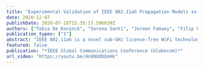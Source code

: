 ```yaml
---
title: "Experimental Validation of IEEE 802.11ah Propagation Models in Heterogeneous Smart City Environments"
date: 2020-12-07
publishDate: 2020-07-18T15:35:17.596039Z
authors: ["Tobia De Koninck", "Serena Santi", "Jeroen Famaey", "Filip Lemic"]
publication_types: ["1"]
abstract: "IEEE 802.11ah is a novel sub-GHz license-free WiFi technology that is of great interest for Smart Cities, primarily due to its long range, low energy consumption, reliability, and ubiquitousness. To guarantee a long lifetime of battery-powered IEEE 802.ah Mobile Terminals (MTs), network discovery-based on beaconing and probing should ideally be avoided. Alternative discovery approaches heavily rely on crowd-sourcing, which in turn relies on propagation modeling. Due to the novelty of IEEE 802.11ah, the accuracy of the available propagation models is currently all but clear, and this paper makes one of the first steps in bridging this gap. Specifically, for a number of Smart City-relevant environments we experimentally evaluate the accuracy of an exhaustive set of models by comparing their outputs against real measurements obtained using IEEE 802.11ahcompatible hardware. Our results are encouraging, showing that the existing models are indeed suitable for IEEE 802.11ah. However, they also indicate that diverse models perform best in distinct types of deployment environment, suggesting the need for an environment-tailored design of IEEE 802.11ah-based systems that use propagation modeling."
featured: false
publication: "*IEEE Global Communications Conference (Globecom)*"
url_video: "https://youtu.be/4nkNUODQnHk"
---
```

